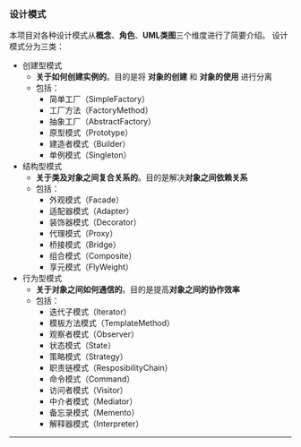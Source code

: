 ### 设计模式

本项目对各种设计模式从**概念**、**角色**、**UML类图**三个维度进行了简要介绍。
设计模式分为三类：

* 创建型模式
    * **关于如何创建实例的**。目的是将 **对象的创建** 和 **对象的使用** 进行分离  
    * 包括：  
        * 简单工厂（SimpleFactory）
        * 工厂方法（FactoryMethod） 
        * 抽象工厂（AbstractFactory） 
        * 原型模式（Prototype）
        * 建造者模式（Builder）
        * 单例模式（Singleton）
* 结构型模式
    * **关于类及对象之间复合关系的**。目的是解决**对象之间依赖关系**
    * 包括：
        * 外观模式（Facade） 
        * 适配器模式（Adapter）
        * 装饰器模式（Decorator） 
        * 代理模式（Proxy）
        * 桥接模式（Bridge）
        * 组合模式（Composite）
        * 享元模式（FlyWeight）
* 行为型模式
    * **关于对象之间如何通信的**。目的是提高**对象之间的协作效率** 
    * 包括：
        * 迭代子模式（Iterator）
        * 模板方法模式（TemplateMethod）
        * 观察者模式（Observer）
        * 状态模式（State）
        * 策略模式（Strategy）
        * 职责链模式（ResposibilityChain）  
        * 命令模式（Command）
        * 访问者模式（Visitor）
        * 中介者模式（Mediator）
        * 备忘录模式（Memento）
        * 解释器模式（Interpreter） 
		
--- 
